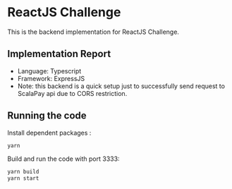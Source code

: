 # ReactJS Challenge

This is the backend implementation for ReactJS Challenge.

## Implementation Report
- Language: Typescript
- Framework: ExpressJS
- Note: this backend is a quick setup just to successfully send request to ScalaPay api due to CORS restriction.
## Running the code

Install dependent packages :

```bash
yarn
```

Build and run the code with port 3333:

```bash
yarn build
yarn start
```